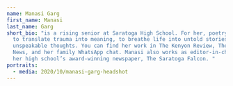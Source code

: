 ```yaml
---
name: Manasi Garg
first_name: Manasi
last_name: Garg
short_bio: "is a rising senior at Saratoga High School. For her, poetry is a way
  to translate trauma into meaning, to breathe life into untold stories and
  unspeakable thoughts. You can find her work in The Kenyon Review, The Mercury
  News, and her family WhatsApp chat. Manasi also works as editor-in-chief for
  her high school’s award-winning newspaper, The Saratoga Falcon. "
portraits:
  - media: 2020/10/manasi-garg-headshot
---
```

